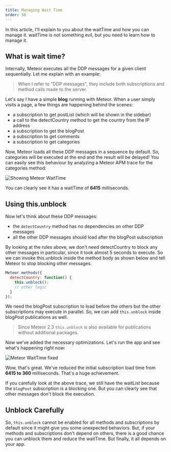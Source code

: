 ```yaml
---
title: Managing Wait Time
order: 56
---
```


 In this article, I'll explain to you about the waitTime and how you can manage it. waitTime is not something evil, but you need to learn how to manage it.

## What is wait time?

Internally, Meteor executes all the DDP messages for a given client sequentially. Let me explain with an example:

> When I refer to "DDP messages", they include both subscriptions and method calls made to the server.

Let's say I have a simple **blog** running with Meteor. When a user simply visits a page, a few things are happening behind the scenes:

* a subscription to get postList (which will be shown in the sidebar)
* a call to the detectCountry method to get the country from the IP address
* a subscription to get the blogPost
* a subscription to get comments
* a subscription to get categories

Now, Meteor loads all these DDP messages in a sequence by default. So, categories will be executed at the end and the result will be delayed!
You can easily see this behaviour by analyzing a Meteor APM trace for the categories method:

![Showing Meteor WaitTime](https://cldup.com/CBdwsq8BYo.png)

You can clearly see it has a waitTime of **6415** milliseconds.

## Using this.unblock

Now let's think about these DDP messages:

* the `detectCountry` method has no dependencies on other DDP messages
* all the other DDP messages should load after the blogPost subscription

By looking at the rules above, we don't need detectCountry to block any other messages in particular, since it took almost 5 seconds to execute.
So we can invoke this.unblock inside the method body as shown below and tell Meteor to stop blocking other messages.

~~~js
Meteor.methods({
  detectCountry: function() {
    this.unblock();
    // other logic
  }
});
~~~

We need the blogPost subscription to load before the others but the other subscriptions may execute in parallel. So, we can add `this.unblock` inside blogPost publications as well.

> Since Meteor 2.3 `this.unblock` is also available for publications without additional packages.

Now we've added the necessary optimizations. Let's run the app and see what's happening right now:

![Meteor WaitTime fixed](https://cldup.com/Zt3IGxMD0n.png)

Wow, that's great. We've reduced the initial subscription load time from **6415 to 360** milliseconds. That's a huge achievement.

If you carefully look at the above trace, we still have the waitList because the `blogPost` subscription is a blocking one. But you can clearly see that other messages don't block the execution.

## Unblock Carefully

So, `this.unblock` cannot be enabled for all methods and subscriptions by default since it might give you some unexpected behaviors. But, if your methods and subscriptions don't depend on others, there is a good chance you can unblock them and reduce the waitTime. But finally, it all depends on your app.
